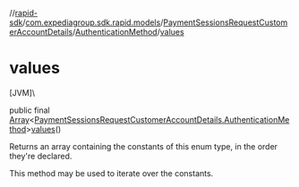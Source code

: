 //[rapid-sdk](../../../../index.md)/[com.expediagroup.sdk.rapid.models](../../index.md)/[PaymentSessionsRequestCustomerAccountDetails](../index.md)/[AuthenticationMethod](index.md)/[values](values.md)

# values

[JVM]\

public final [Array](https://kotlinlang.org/api/latest/jvm/stdlib/kotlin/-array/index.html)&lt;[PaymentSessionsRequestCustomerAccountDetails.AuthenticationMethod](index.md)&gt;[values](values.md)()

Returns an array containing the constants of this enum type, in the order they're declared.

This method may be used to iterate over the constants.

